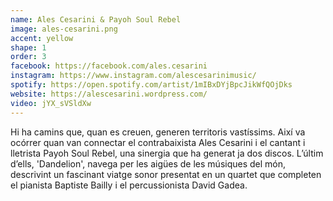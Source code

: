 ```yaml
---
name: Ales Cesarini & Payoh Soul Rebel
image: ales-cesarini.png
accent: yellow
shape: 1
order: 3
facebook: https://facebook.com/ales.cesarini
instagram: https://www.instagram.com/alescesarinimusic/
spotify: https://open.spotify.com/artist/1mIBxDYjBpcJikWfQOjDks
website: https://alescesarini.wordpress.com/
video: jYX_sVSldXw 
---
```


Hi ha camins que, quan es creuen, generen territoris vastíssims. Així va ocórrer quan van connectar el contrabaixista Ales Cesarini i el cantant i lletrista Payoh Soul Rebel, una sinergia que ha generat ja dos discos. L’últim d’ells, 'Dandelion', navega per les aigües de les músiques del món, descrivint un fascinant viatge sonor presentat en un quartet que completen el pianista Baptiste Bailly i el percussionista David Gadea.
